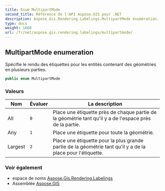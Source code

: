 ```yaml
---
title: Enum MultipartMode
second_title: Référence de l'API Aspose.GIS pour .NET
description: Aspose.Gis.Rendering.Labelings.MultipartMode énumération. Spécifie le rendu des étiquettes pour les entités contenant des géométries en plusieurs parties.
type: docs
weight: 1660
url: /fr/net/aspose.gis.rendering.labelings/multipartmode/
---
```

## MultipartMode enumeration

Spécifie le rendu des étiquettes pour les entités contenant des géométries en plusieurs parties.

```csharp
public enum MultipartMode
```

### Valeurs

| Nom | Évaluer | La description |
| --- | --- | --- |
| All | `0` | Place une étiquette près de chaque partie de la géométrie tant qu'il y a de l'espace près de la partie. |
| Any | `1` | Place une étiquette pour toute la géométrie. |
| Largest | `2` | Place une étiquette pour la plus grande partie de la géométrie tant qu'il y a de la place pour l'étiquette. |

### Voir également

* espace de noms [Aspose.Gis.Rendering.Labelings](../../aspose.gis.rendering.labelings/)
* Assemblée [Aspose.GIS](../../)


